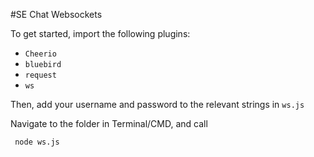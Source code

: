 #SE Chat Websockets

To get started, import the following plugins:

 - `Cheerio`
 - `bluebird`
 - `request`
 - `ws`
 
 Then, add your username and password to the relevant strings in `ws.js`
 
 Navigate to the folder in Terminal/CMD, and call
 
     node ws.js
